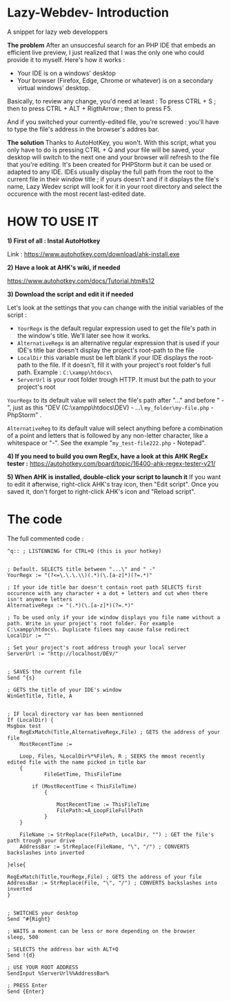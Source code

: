 # Lazy-Webdev- Introduction
A snippet for lazy web developpers

**The problem**
After an unsuccesful search for an PHP IDE that embeds an efficient live preview, I just realized that I was the only one who could provide it to myself. Here's how it works :
- Your IDE is on a windows' desktop
- Your browser (Firefox, Edge, Chrome or whatever) is on a secondary virtual windows' desktop.

Basically, to review any change, you'd need at least : To press CTRL + S ; then to press CTRL + ALT + RigthArrow ; then to press F5.

And if you switched your currently-edited file, you're screwed : you'll have to type the file's address in the browser's addres bar.

**The solution**
Thanks to AutoHotKey, you won't. With this script, what you only have to do is pressing CTRL + Q and your file will be saved, your desktop will switch to the next one and your browser will refresh to the file that you're editing. It's been created for PHPStorm but it can be used or adapted to any IDE. IDEs usually display the full path from the root to the current file in their window title ; if yours doesn't and if it displays the file's name, Lazy Wedev script will look for it in your root directory and select the occurence with the most recent last-edited date.


# HOW TO USE IT

**1) First of all : Instal AutoHotkey**

Link : https://www.autohotkey.com/download/ahk-install.exe

**2) Have a look at AHK's wiki, if needed**

https://www.autohotkey.com/docs/Tutorial.htm#s12

**3) Download the script and edit it if needed**

Let's look at the settings that you can change with the initial variables of the script :

- `YourRegx` is the default regular expression used to get the file's path in the window's title. We'll later see how it works.
- `AlternativeRegx` is an alternative regular expression that is used if your IDE's title bar doesn't display the project's root-path to the file
- `LocalDir` this variable must be left blank if your IDE displays the root-path to the file. If it doesn't, fill it with your project's root folder's full path. Example : `C:\xampp\htdocs\`
- `ServerUrl` is your root folder trough HTTP. It must but the path to your project's root

`YourRegx` to its default value will select the file's path after "...\" and before " -", just as this "DEV (C:\xampp\htdocs\DEV\) - ...\ `my_folder\my-file.php` - PhpStorm" .

`AlternativeReg` to its default value will select anything before a combination of a point and letters that is followed by any non-letter character, like a whitespace or "-". See the example "`my_test-file222.php` - Notepad".

**4) If you need to build you own RegEx, have a look at this AHK RegEx tester :**
https://autohotkey.com/board/topic/16400-ahk-regex-tester-v21/

**5) When AHK is installed, double-click your script to launch it**
If you want to edit it afterwise, right-click AHK's tray icon, then "Edit script". Once you saved it, don't forget to right-click AHK's icon and "Reload script".

# The code
The full commented code :
```
^q:: ; LISTENNING for CTRL+Q (this is your hotkey)


; Default. SELECTS title between "...\" and " -" 
YourRegx := "(?<=\.\.\.\\)(.*)(\.[a-z]*)(?=.*)"

; If your ide title bar doesn't contain root path SELECTS first occurence with any character + a dot + letters and cut when there isn't anymore letters
AlternativeRegx := "(.*)(\.[a-z]*)(?=.*)" 

; To be used only if your ide window displays you file name without a path. Write in your project's root folder. For example C:\xampp\htdocs\. Duplicate filees may cause false redirect
LocalDir := ""

; Set your project's root address trough your local server
ServerUrl := "http://localhost/DEV/" 


; SAVES the current file
Send ^{s}

; GETS the title of your IDE's window
WinGetTitle, Title, A 


; IF local directory var has been mentionned
If (LocalDir) {
Msgbox test
	RegExMatch(Title,AlternativeRegx,File) ; GETS the address of your file
	MostRecentTime :=

	Loop, Files, %LocalDir%*%File%, R ; SEEKS the mmost recently edited file with the name picked in title bar
	{
    		FileGetTime, ThisFileTime

   		if (MostRecentTime < ThisFileTime)
    		{

        		MostRecentTime := ThisFileTime
        		FilePath:=A_LoopFileFullPath
    		}
	}

	FileName := StrReplace(FilePath, LocalDir, "") ; GET the file's path trough your drive
	AddressBar := StrReplace(FileName, "\", "/") ; CONVERTS backslashes into inverted

}else{

RegExMatch(Title,YourRegx,File) ; GETS the address of your file
AddressBar := StrReplace(File, "\", "/") ; CONVERTS backslashes into inverted
}


; SWITCHES your desktop
Send ^#{Right} 

; WAITS a moment can be less or more depending on the browser
sleep, 500

; SELECTS the address bar with ALT+Q
Send !{d}

; USE YOUR ROOT ADDRESS
SendInput %ServerUrl%%AddressBar%

; PRESS Enter
Send {Enter}
```
